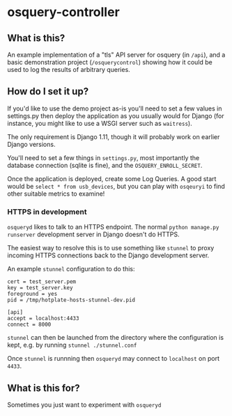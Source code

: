 # osquery-controller

## What is this?

An example implementation of a "tls" API server for osquery (in `/api`), and a basic demonstration project (`/osquerycontrol`) showing how it could be used to log the results of arbitrary queries.

## How do I set it up?

If you'd like to use the demo project as-is you'll need to set a few values in settings.py then deploy the application as you usually would for Django (for instance, you might like to use a WSGI server such as `waitress`).

The only requirement is Django 1.11, though it will probably work on earlier Django versions.

You'll need to set a few things in `settings.py`, most importantly the database connection (sqlite is fine), and the `OSQUERY_ENROLL_SECRET`.

Once the application is deployed, create some Log Queries. A good start would be `select * from usb_devices`, but you can play with `osqeuryi` to find other suitable metrics to examine!

### HTTPS in development

`osqueryd` likes to talk to an HTTPS endpoint. The normal `python manage.py runserver` development server in Django doesn't do HTTPS.

The easiest way to resolve this is to use something like `stunnel` to proxy incoming HTTPS connections back to the Django development server.

An example `stunnel` configuration to do this:

    cert = test_server.pem
    key = test_server.key
    foreground = yes
    pid = /tmp/hotplate-hosts-stunnel-dev.pid

    [api]
    accept = localhost:4433
    connect = 8000

`stunnel` can then be launched from the directory where the configuration is kept, e.g. by running `stunnel ./stunnel.conf`

Once `stunnel` is runnning then `osqueryd` may connect to `localhost` on port `4433`.

## What is this for?

Sometimes you just want to experiment with `osqueryd`
